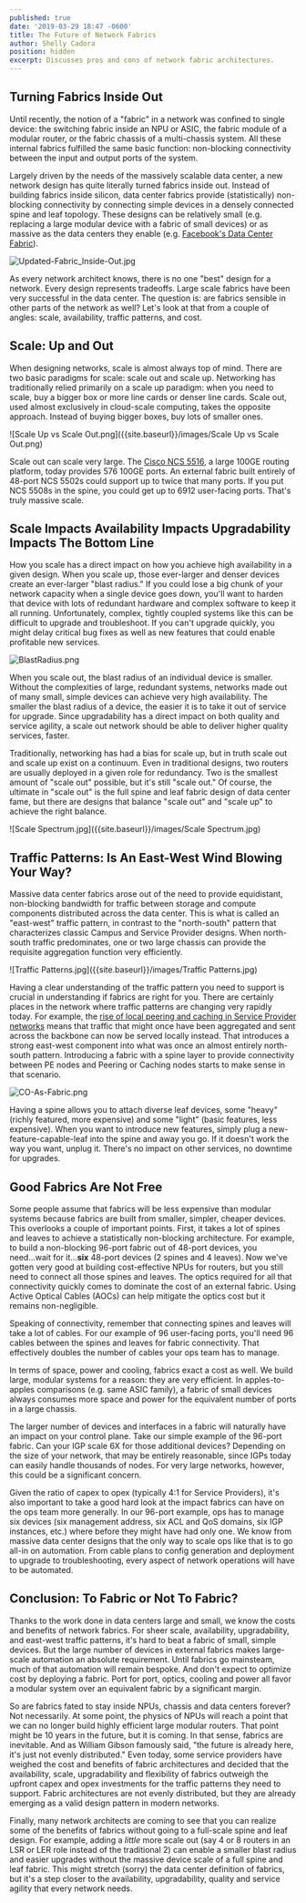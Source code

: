 ```yaml
---
published: true
date: '2019-03-29 18:47 -0600'
title: The Future of Network Fabrics
author: Shelly Cadora
position: hidden
excerpt: Discusses pros and cons of network fabric architectures.
---
```

## Turning Fabrics Inside Out

Until recently, the notion of a "fabric" in a network was confined to single device: the switching fabric inside an NPU or ASIC, the fabric module of a modular router, or the fabric chassis of a multi-chassis system.  All these internal fabrics fulfilled the same basic function: non-blocking connectivity between the input and output ports of the system.

Largely driven by the needs of the massively scalable data center, a new network design has quite literally turned fabrics inside out.  Instead of building fabrics inside silicon, data center fabrics provide (statistically) non-blocking connectivity by connecting simple devices in a densely connected spine and leaf topology.  These designs can be relatively small (e.g. replacing a large modular device with a fabric of small devices) or as massive as the data centers they enable (e.g. [Facebook's Data Center Fabric](https://code.fb.com/production-engineering/introducing-data-center-fabric-the-next-generation-facebook-data-center-network/)).

![Updated-Fabric_Inside-Out.jpg]({{site.baseurl}}/images/Updated-Fabric_Inside-Out.jpg)

As every network architect knows, there is no one "best" design for a network.  Every design represents tradeoffs.  Large scale fabrics have been very successful in the data center.  The question is: are fabrics sensible in other parts of the network as well?  Let's look at that from a couple of angles: scale, availability, traffic patterns, and cost.

## Scale: Up and Out

When designing networks, scale is almost always top of mind.  There are two basic paradigms for scale:  scale out and scale up.  Networking has traditionally relied primarily on a scale up paradigm:  when you need to scale, buy a bigger box or more line cards or denser line cards.  Scale out, used almost exclusively in cloud-scale computing, takes the opposite approach.  Instead of buying bigger boxes, buy lots of smaller ones.

![Scale Up vs Scale Out.png]({{site.baseurl}}/images/Scale Up vs Scale Out.png)

Scale out can scale very large.  The [Cisco NCS 5516](https://www.cisco.com/c/en/us/products/routers/network-convergence-system-5500-series/models-comparison.html), a large 100GE routing platform, today provides 576 100GE ports. An external fabric built entirely of 48-port NCS 5502s could support up to twice that many ports. If you put NCS 5508s in the spine, you could get up to 6912 user-facing ports.  That's truly massive scale.  

## Scale Impacts Availability Impacts Upgradability Impacts The Bottom Line

How you scale has a direct impact on how you achieve high availability in a given design.  When you scale up, those ever-larger and denser devices create an ever-larger "blast radius."  If you could lose a big chunk of your network capacity when a single device goes down, you'll want to harden that device with lots of redundant hardware and complex software to keep it all running.  Unfortunately, complex, tightly coupled systems like this can be difficult to upgrade and troubleshoot.  If you can't upgrade quickly, you might delay critical bug fixes as well as new features that could enable profitable new services.  

![BlastRadius.png]({{site.baseurl}}/images/BlastRadius.png)

When you scale out, the blast radius of an individual device is smaller.  Without the complexities of large, redundant systems, networks made out of many small, simple devices can achieve very high availability. The smaller the blast radius of a device, the easier it is to take it out of service for upgrade.  Since upgradability has a direct impact on both quality and service agility, a scale out network should be able to deliver higher quality services, faster.

Traditionally, networking has had a bias for scale up, but in truth scale out and scale up exist on a continuum.  Even in traditional designs, two routers are usually deployed in a given role for redundancy. Two is the smallest amount of "scale out" possible, but it's still "scale out."  Of course, the ultimate in "scale out" is the full spine and leaf fabric design of data center fame, but there are designs that balance "scale out" and "scale up" to achieve the right balance.

![Scale Spectrum.jpg]({{site.baseurl}}/images/Scale Spectrum.jpg)


## Traffic Patterns: Is An East-West Wind Blowing Your Way?

Massive data center fabrics arose out of the need to provide equidistant, non-blocking bandwidth for traffic between storage and compute components distributed across the data center.  This is what is called an "east-west" traffic pattern, in contrast to the "north-south" pattern that characterizes classic Campus and Service Provider designs.  When north-south traffic predominates, one or two large chassis can provide the requisite aggregation function very efficiently.  

![Traffic Patterns.jpg]({{site.baseurl}}/images/Traffic Patterns.jpg)

Having a clear understanding of the traffic pattern you need to support is crucial in understanding if fabrics are right for you.  There are certainly places in the network where traffic patterns are changing very rapidly today.  For example, the [rise of local peering and caching in Service Provider networks](https://xrdocs.io/design/blogs/2017-08-01-internet-edge-peering-current-practice/) means that traffic that might once have been aggregated and sent across the backbone can now be served locally instead.  That introduces a strong east-west component into what was once an almost entirely north-south pattern.  Introducing a fabric with a spine layer to provide connectivity between PE nodes and Peering or Caching nodes starts to make sense in that scenario.  

![CO-As-Fabric.png]({{site.baseurl}}/images/CO-As-Fabric.png)

Having a spine allows you to attach diverse leaf devices, some "heavy" (richly featured, more expensive) and some "light" (basic features, less expensive).  When you want to introduce new features, simply plug a new-feature-capable-leaf into the spine and away you go.  If it doesn't work the way you want, unplug it.  There's no impact on other services, no downtime for upgrades.

## Good Fabrics Are Not Free

Some people assume that fabrics will be less expensive than modular systems because fabrics are built from smaller, simpler, cheaper devices.  This overlooks a couple of important points.  First, it takes a lot of spines and leaves to achieve a statistically non-blocking architecture. For example, to build a non-blocking 96-port fabric out of 48-port devices, you need...wait for it...**six** 48-port devices (2 spines and 4 leaves).  Now we've gotten very good at building cost-effective NPUs for routers, but you still need to connect all those spines and leaves.  The optics required for all that connectivity quickly comes to dominate the cost of an external fabric.  Using Active Optical Cables (AOCs) can help mitigate the optics cost but it remains non-negligible.  

Speaking of connectivity, remember that connecting spines and leaves will take a lot of cables.  For our example of 96 user-facing ports, you'll need 96 cables between the spines and leaves for fabric connectivity.  That effectively doubles the number of cables your ops team has to manage.

In terms of space, power and cooling, fabrics exact a cost as well.  We build large, modular systems for a reason: they are very efficient.  In apples-to-apples comparisons (e.g. same ASIC family), a fabric of small devices always consumes more space and power for the equivalent number of ports in a large chassis.

The larger number of devices and interfaces in a fabric will naturally have an impact on your control plane.  Take our simple example of the 96-port fabric.  Can your IGP scale 6X for those additional devices?  Depending on the size of your network, that may be entirely reasonable, since IGPs today can easily handle thousands of nodes. For very large networks, however, this could be a significant concern.

Given the ratio of capex to opex (typically 4:1 for Service Providers), it's also important to take a good hard look at the impact fabrics can have on the ops team more generally.  In our 96-port example, ops has to manage six devices (six management address, six ACL and QoS domains, six IGP instances, etc.) where before they might have had only one.  We know from massive data center designs that the only way to scale ops like that is to go all-in on automation.  From cable plans to config generation and deployment to upgrade to troubleshooting, every aspect of network operations will have to be automated.  

## Conclusion: To Fabric or Not To Fabric?

Thanks to the work done in data centers large and small, we know the costs and benefits of network fabrics. For sheer scale,  availability, upgradability, and east-west traffic patterns, it's hard to beat a fabric of small, simple devices.  But the large number of devices in external fabrics makes large-scale automation an absolute requirement. Until fabrics go mainsteam, much of that automation will remain bespoke.  And don't expect to optimize cost by deploying a fabric. Port for port, optics, cooling and power all favor a modular system over an equivalent fabric by a significant margin.

So are fabrics fated to stay inside NPUs, chassis and data centers forever?  Not necessarily.  At some point, the physics of NPUs will reach a point that we can no longer build highly efficient large modular routers. That point might be 10 years in the future, but it is coming. In that sense, fabrics are inevitable.  And as William Gibson famously said, "the future is already here, it's just not evenly distributed."  Even today, some service providers have weighed the cost and benefits of fabric architectures and decided that the availability, scale, upgradability and flexibility of fabrics outweigh the upfront capex and opex investments for the traffic patterns they need to support. Fabric architectures are not evenly distributed, but they are already emerging as a valid design pattern in modern networks.

Finally, many network architects are coming to see that you can realize some of the benefits of fabrics without going to a full-scale spine and leaf design.  For example, adding a _little_ more scale out (say 4 or 8 routers in an LSR or LER role instead of the traditional 2) can enable a smaller blast radius and easier upgrades without the massive device scale of a full spine and leaf fabric.  This might stretch (sorry) the data center definition of fabrics, but it's a step closer to the availability, upgradability, quality and service agility that every network needs.
